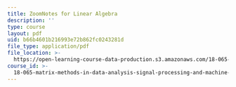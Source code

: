 ```yaml
---
title: ZoomNotes for Linear Algebra
description: ''
type: course
layout: pdf
uid: b66b4601b216993e72b862fc0243281d
file_type: application/pdf
file_location: >-
  https://open-learning-course-data-production.s3.amazonaws.com/18-065-matrix-methods-in-data-analysis-signal-processing-and-machine-learning-spring-2018/b66b4601b216993e72b862fc0243281d_MIT18_065S18_ZoomNotes.pdf
course_id: >-
  18-065-matrix-methods-in-data-analysis-signal-processing-and-machine-learning-spring-2018
---
```

